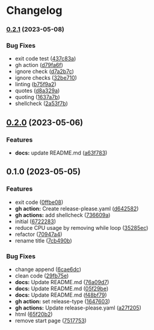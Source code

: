 # Changelog

### [0.2.1](https://www.github.com/chornberger-c2c/kino/compare/v0.2.0...v0.2.1) (2023-05-08)


### Bug Fixes

* exit code test ([437c83a](https://www.github.com/chornberger-c2c/kino/commit/437c83a7c9af0acfc8d26b1bd55394ae60183037))
* gh action ([d79fa6f](https://www.github.com/chornberger-c2c/kino/commit/d79fa6f10746dbc64e891f6c37f5c82ebfdc7a8e))
* ignore check ([d7a2b7c](https://www.github.com/chornberger-c2c/kino/commit/d7a2b7c51444513437f0dffb4aeb6604b15f6abe))
* ignore checks ([32be710](https://www.github.com/chornberger-c2c/kino/commit/32be710c778b20fa4304cdc08be7416d307a5cc5))
* linting ([b75f9a2](https://www.github.com/chornberger-c2c/kino/commit/b75f9a2f505ae7a7a2f6f0a96191e0937a501dd1))
* quotes ([d8a329a](https://www.github.com/chornberger-c2c/kino/commit/d8a329a3df6019a9e3238d48560553306c4f7cc8))
* quoting ([1637a7b](https://www.github.com/chornberger-c2c/kino/commit/1637a7b4dfb2defaaeb8a4f411676d78675219fc))
* shellcheck ([2a53f7b](https://www.github.com/chornberger-c2c/kino/commit/2a53f7b4a11c8ee516912438492d8fe9916e38db))

## [0.2.0](https://www.github.com/chornberger-c2c/kino/compare/v0.1.0...v0.2.0) (2023-05-06)


### Features

* **docs:** update README.md ([a63f783](https://www.github.com/chornberger-c2c/kino/commit/a63f7832f88e5c1dda815da727a97b20f4bcca75))

## 0.1.0 (2023-05-05)


### Features

* exit code ([0ffbe08](https://www.github.com/chornberger-c2c/kino/commit/0ffbe083aa3edc95d297075146c5951c53ecb804))
* **gh action:** Create release-please.yaml ([d642582](https://www.github.com/chornberger-c2c/kino/commit/d6425826e0329058664703e5be581180429af0f6))
* **gh actions:** add shellcheck ([736609a](https://www.github.com/chornberger-c2c/kino/commit/736609a089ccb39a471b87c198857ac35d5f4660))
* initial ([6722283](https://www.github.com/chornberger-c2c/kino/commit/6722283295c5252f4478fe0b6e41024dc52a79af))
* reduce CPU usage by removing while loop ([35285ec](https://www.github.com/chornberger-c2c/kino/commit/35285ec4e54e0390271d4d24f6f0de562cd84808))
* refactor ([70947a4](https://www.github.com/chornberger-c2c/kino/commit/70947a4e0e7cce457a43f2cdfb25dfd5bf993f87))
* rename title ([7cb490b](https://www.github.com/chornberger-c2c/kino/commit/7cb490bbea55d2603b5d817313a1169831a60117))


### Bug Fixes

* change append ([6cae6dc](https://www.github.com/chornberger-c2c/kino/commit/6cae6dc4219e72dfee6474e557110a12f0215d44))
* clean code ([29fb75e](https://www.github.com/chornberger-c2c/kino/commit/29fb75eb8234981501bbf350df55b1fe296bbee7))
* **docs:** Update README.md ([76a09d7](https://www.github.com/chornberger-c2c/kino/commit/76a09d75acb701c0da7ff4711fcdd1f9d0dc7c66))
* **docs:** Update README.md ([05f29be](https://www.github.com/chornberger-c2c/kino/commit/05f29be85832d666fe9a88aa14a81e335747002a))
* **docs:** Update README.md ([f48bf79](https://www.github.com/chornberger-c2c/kino/commit/f48bf799b5e99b69564c16aac30cb5813510fb8a))
* **gh action:** set release-type ([1647603](https://www.github.com/chornberger-c2c/kino/commit/16476033cad119799c3ecb54b2ee33def16a951d))
* **gh actions:** Update release-please.yaml ([a27f205](https://www.github.com/chornberger-c2c/kino/commit/a27f20540f31afee288777b1a5453b0c1539d539))
* html ([65f20b2](https://www.github.com/chornberger-c2c/kino/commit/65f20b2e39a87eb775a5b1ff209f1f739de08e6f))
* remove start page ([7517753](https://www.github.com/chornberger-c2c/kino/commit/7517753543119976048ba31a7bcf1a8fbcf0d755))
